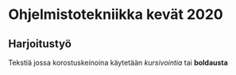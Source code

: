 # Ohjelmistotekniikka kevät 2020

## Harjoitustyö

Tekstiä jossa korostuskeinoina käytetään _kursivointia_ tai __boldausta__
